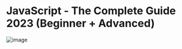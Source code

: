 # JavaScript - The Complete Guide 2023 (Beginner + Advanced)
![image](https://github.com/Ahmed-Elmoslmany/Kalbonyan-Elmarsos/assets/100316692/73f7779f-89fe-4226-a3ab-d64c452a1fd5)
